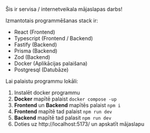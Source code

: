Šis ir servisa / internetveikala mājaslapas darbs!

Izmantotais programmēšanas stack ir:

- React (Frontend)
- Typescript (Frontend / Backend)
- Fastify (Backend)
- Prisma (Backend)
- Zod (Backend)
- Docker (Aplikācijas palaišana)
- Postgresql (Datubāze)

Lai palaistu programmu lokāli:

1. Instalēt docker programmu
2. <b>Docker</b> mapītē palaist ```docker compose -up```
3. <b>Frontend</b> un <b>Backend</b> mapītēs palaist ```npm i```
4. <b>Frontend</b> mapītē tad palaist ```npm run dev```
5. <b>Backend</b> mapītē tad palasit ```npm run dev```
6. Doties uz http://localhost:5173/ un apskatīt mājaslapu